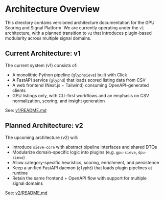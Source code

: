 # Architecture Overview

This directory contains versioned architecture documentation for the GPU Scoring and Signal Platform. We are currently
operating under the `v1` architecture, with a planned transition to `v2` that introduces plugin-based modularity across
multiple signal domains.

## Current Architecture: v1

The current system (v1) consists of:

- A monolithic Python pipeline (`glyphsieve`) built with Click
- A FastAPI service (`glyphd`) that loads scored listing data from CSV
- A web frontend (Next.js + Tailwind) consuming OpenAPI-generated clients
- GPU listings only, with CLI-first workflows and an emphasis on CSV normalization, scoring, and insight generation

See: [v1/README.md](./v1/README.md)

## Planned Architecture: v2

The upcoming architecture (v2) will:

- Introduce `sieve-core` with abstract pipeline interfaces and shared DTOs
- Modularize domain-specific logic into plugins (e.g. `gpu-sieve`, `dpu-sieve`)
- Allow category-specific heuristics, scoring, enrichment, and persistence
- Keep a unified FastAPI daemon (`glyphd`) that loads plugin pipelines at runtime
- Retain the same frontend + OpenAPI flow with support for multiple signal domains

See: [v2/README.md](./v2/README.md)
